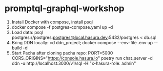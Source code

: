 # promptql-graphql-workshop


1. Install Docker with compose, install psql
2. docker compose -f postgres-compose.yaml up -d
3. Load data: psql postgres://postgres:postgres@local.hasura.dev:5432/postgres < db.sql
4. Bring DDN locally: cd ddn_project; docker compose --env-file .env up --build -d
5. Start Pacha after cloning pacha repo: PORT=5000 CORS_ORIGINS="https://console.hasura.io" poetry run chat_server -d ddn -u http://localhost:3000/v1/sql -H "x-hasura-role: admin"

